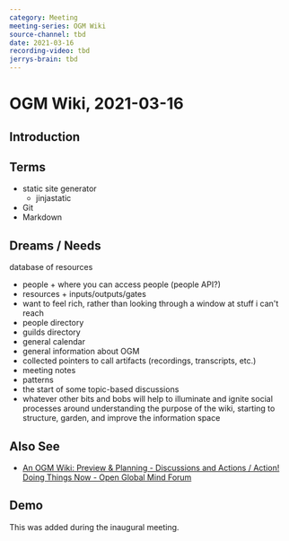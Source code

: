 ```yaml
---
category: Meeting
meeting-series: OGM Wiki
source-channel: tbd
date: 2021-03-16
recording-video: tbd
jerrys-brain: tbd
---
```

# OGM Wiki, 2021-03-16

## Introduction

## Terms
- static site generator
	- jinjastatic
- Git
- Markdown

## Dreams / Needs
database of resources
- people + where you can access people (people API?)
- resources + inputs/outputs/gates
- want to feel rich, rather than looking through a window at stuff i can't reach
-   people directory
-   guilds directory
-   general calendar
-   general information about OGM
-   collected pointers to call artifacts (recordings, transcripts, etc.)
-   meeting notes
-   patterns
-   the start of some topic-based discussions
-   whatever other bits and bobs will help to illuminate and ignite social processes around understanding the purpose of the wiki, starting to structure, garden, and improve the information space

## Also See

- [An OGM Wiki: Preview & Planning \- Discussions and Actions / Action\! Doing Things Now \- Open Global Mind Forum](https://forum.openglobalmind.com/t/an-ogm-wiki-preview-planning/607/7)

## Demo

This was added during the inaugural meeting.
